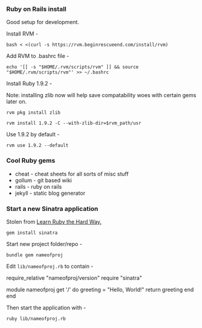 ### Ruby on Rails install

Good setup for development.

Install RVM - 

`bash < <(curl -s https://rvm.beginrescueend.com/install/rvm)`

Add RVM to .bashrc file - 

`echo '[[ -s "$HOME/.rvm/scripts/rvm" ]] && source "$HOME/.rvm/scripts/rvm"' >> ~/.bashrc`

Install Ruby 1.9.2 - 

Note: installing zlib now will help save compatability woes with certain gems later on.

`rvm pkg install zlib`

`rvm install 1.9.2 -C --with-zlib-dir=$rvm_path/usr`

Use 1.9.2 by default -

`rvm use 1.9.2 --default`

### Cool Ruby gems

* cheat - cheat sheets for all sorts of misc stuff
* gollum - git based wiki
* rails - ruby on rails
* jekyll - static blog generator

### Start a new Sinatra application

Stolen from [Learn Ruby the Hard Way.](http://ruby.learncodethehardway.org/book/ex50.html)

`gem install sinatra`

Start new project folder/repo -

`bundle gem nameofproj`

Edit `lib/nameofproj.rb` to contain -

  require_relative "nameofproj/version"
  require "sinatra"

  module nameofproj
    get '/' do
      greeting = "Hello, World!"
      return greeting
    end
  end

Then start the application with -

`ruby lib/nameofproj.rb`

